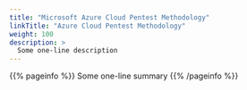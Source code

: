 ```yaml
---
title: "Microsoft Azure Cloud Pentest Methodology"
linkTitle: "Azure Cloud Pentest Methodology"
weight: 100
description: >
  Some one-line description
---
```


{{% pageinfo %}}
Some one-line summary
{{% /pageinfo %}}

<!-- Add more content  -->
